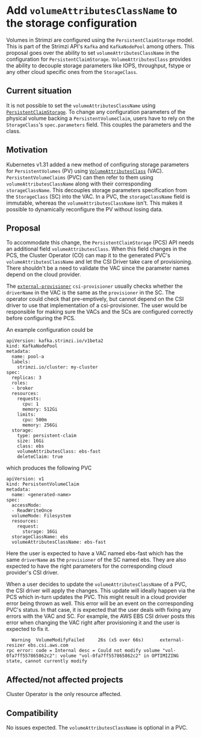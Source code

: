 # Add `volumeAttributesClassName` to the storage configuration

Volumes in Strimzi are configured using the `PersistentClaimStorage` model. This is part
of the Strimzi API's `Kafka` and `KafkaNodePool` among others. This proposal goes over the
ability to set `volumeAttributesClassName` in the configuration for `PersistentClaimStorage`.
`VolumeAttributesClass` provides the ability to decouple storage parameters like
IOPS, throughput, fstype or any other cloud specific ones from the `StorageClass`.

## Current situation

It is  not possible to set the `volumeAttributesClassName` using [`PersistentClaimStorage`](https://github.com/strimzi/strimzi-kafka-operator/blob/c1b20f726dddbcd2a070c2eeb14fd30902027aec/api/src/main/java/io/strimzi/api/kafka/model/kafka/PersistentClaimStorage.java).
To change any configuration parameters of the physical volume backing a `PersistentVolumeClaim`,
users have to rely on the `StorageClass`'s `spec.parameters` field. This couples the parameters
and the class.

## Motivation

Kubernetes v1.31 added a new method of configuring storage parameters for `PersistentVolumes` (PV)
using [`VolumeAttributesClass`](https://kubernetes.io/docs/concepts/storage/volume-attributes-classes/) (VAC).
`PersistentVolumeClaims` (PVC) can then refer to them using `volumeAttributesClassName` along with their
corresponding `storageClassName`. This decouples storage parameters specification from the `StorageClass`
(SC) into the VAC. In a PVC, the `storageClassName` field is immutable, whereas the
`volumeAttributesClassName` isn't. This makes it possible to dynamically reconfigure the PV without
losing data.

## Proposal

To accommodate this change, the `PersistentClaimStorage` (PCS) API needs an additional field `volumeAttributesClass`.
When this field changes in the PCS, the Cluster Operator (CO) can map it to the generated PVC's
`volumeAttributesClassName` and let the CSI Driver take care of provisioning. There shouldn't be
a need to validate the VAC since the parameter names depend on the cloud provider.

The [`external-provisioner`](https://github.com/kubernetes-csi/external-provisioner) `csi-provisioner`
usually checks whether the `driverName` in the VAC is the same as the `provisioner` in the SC.
The operator could check that pre-emptively, but cannot depend on the CSI driver to use that implementation
of a csi-provisioner. The user would be responsible for making sure the VACs and the SCs are configured
correctly before configuring the PCS.

An example configuration could be

```
apiVersion: kafka.strimzi.io/v1beta2
kind: KafkaNodePool
metadata:
  name: pool-a
  labels:
    strimzi.io/cluster: my-cluster
spec:
  replicas: 3
  roles:
  - broker
  resources:
    requests:
      cpu: 1
      memory: 512Gi
    limits:
      cpu: 500m
      memory: 256Gi
  storage:
    type: persistent-claim
    size: 16Gi
    class: ebs
    volumeAttributesClass: ebs-fast
    deleteClaim: true
```

which produces the following PVC

```
apiVersion: v1
kind: PersistentVolumeClaim
metadata:
  name: <generated-name>
spec:
  accessMode:
  - ReadWriteOnce
  volumeMode: Filesystem
  resources:
    request:
      storage: 16Gi
  storageClassName: ebs
  volumeAttributesClassName: ebs-fast
```

Here the user is expected to have a VAC named ebs-fast which has the same `driverName` as the
`provisioner` of the SC named ebs. They are also expected to have the right parameters for
the corresponding cloud provider's CSI driver.

When a user decides to update the `volumeAttributesClassName` of a PVC, the CSI driver will
apply the changes. This update will ideally happen via the PCS which in-turn updates the PVC.
This might result in a cloud provider error being thrown as well. This error will be an
event on the corresponding PVC's status. In that case, it is expected that the user deals
with fixing any errors with the VAC and SC. For example, the AWS EBS CSI driver posts this
error when changing the VAC right after provisioning it and the user is expected to fix it.

```
  Warning  VolumeModifyFailed     26s (x5 over 66s)      external-resizer ebs.csi.aws.com                                                          rpc error: code = Internal desc = Could not modify volume "vol-0fa7ff557865862c2": volume "vol-0fa7ff557865862c2" in OPTIMIZING state, cannot currently modify
```

## Affected/not affected projects

Cluster Operator is the only resource affected.

## Compatibility

No issues expected. The `volumeAttributesClassName` is optional in a PVC.

